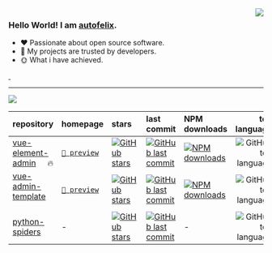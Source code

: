 <img align="right" style="pointer-events:none;" src="https://github-readme-stats.vercel.app/api?username=autofelix&show_icons=true&icon_color=E65A65&text_color=adbac7&bg_color=2d333b&hide_title=true&hide_border=true" />

### Hello World! I am <b><a target="_blank" href="javascript:;">autofelix</a></b>.

- :hearts: Passionate about open source software. 
- :1st_place_medal: My projects are trusted by developers.
- :sun_with_face: What i have achieved.

<a href="https://autofelix.blog.csdn.net">
    <img src="https://img.shields.io/badge/CSDN Page View-115K-E65A65.svg" alt="" title="autofelix的csdn" />
</a>

<a href="https://cloud.tencent.com/developer/user/8345747/articles">
    <img src="https://img.shields.io/badge/Tencentcloud Page View-200K-blue.svg" alt="" title="autofelix的腾讯云社区" />
</a>

---

[![](https://github-readme-stats.vercel.app/api/top-langs/?username=autofelix&text_color=adbac7&hide_border=true&hide_title=true&langs_count=10&bg_color=2d333b&count_private=true&layout=compact&include_all_commits=true&card_width=900)](https://github.com/autofelix?tab=repositories)

| repository | homepage | stars | last commit | NPM downloads | top language
| --- | --- | :--- | :--- | :--- | ---: |
| [vue-element-admin](https://github.com/PanJiaChen/vue-element-admin) <img src="https://autofelix.github.io/autofelix/assets/icons/vue.svg" height="14px" /> 🔥 | [`👀 preview`](https://panjiachen.github.io/vue-element-admin) | [![GitHub stars](https://img.shields.io/github/stars/PanJiaChen/vue-element-admin?style=flat-square&label=✨)](https://github.com/PanJiaChen/vue-element-admin/stargazers) | [![GitHub last commit](https://img.shields.io/github/last-commit/PanJiaChen/vue-element-admin?style=flat-square&label=%20)](https://github.com/PanJiaChen/vue-element-admin/commits) | [![NPM downloads](https://img.shields.io/npm/dy/vue-element-admin?style=flat-square&label=⚡&color=cb3837&labelColor=231f20)](https://www.npmjs.com/package/vue-element-admin) | ![GitHub top language](https://img.shields.io/github/languages/top/PanJiaChen/vue-element-admin?style=flat-square)
| [vue-admin-template](https://github.com/PanJiaChen/vue-admin-template) <img src="https://autofelix.github.io/autofelix/assets/icons/vue.svg" height="14px" /> | [`👀 preview`](https://panjiachen.github.io/vue-admin-template) | [![GitHub stars](https://img.shields.io/github/stars/PanJiaChen/vue-admin-template?style=flat-square&label=✨)](https://github.com/PanJiaChen/vue-admin-template/stargazers) | [![GitHub last commit](https://img.shields.io/github/last-commit/PanJiaChen/vue-admin-template?style=flat-square&label=%20)](https://github.com/PanJiaChen/vue-admin-template/commits) | [![NPM downloads](https://img.shields.io/npm/dy/vue-admin-template?style=flat-square&label=⚡&color=cb3837&labelColor=231f20)](https://www.npmjs.com/package/vue-admin-template) | ![GitHub top language](https://img.shields.io/github/languages/top/PanJiaChen/vue-admin-template?style=flat-square)
| [python-spiders](https://github.com/autofelix/python-spiders) | - | [![GitHub stars](https://img.shields.io/github/stars/autofelix/python-spiders?style=flat-square&label=✨)](https://github.com/autofelix/python-spiders/stargazers) | [![GitHub last commit](https://img.shields.io/github/last-commit/autofelix/python-spiders?style=flat-square&label=%20)](https://github.com/autofelix/python-spiders/commits) | - | ![GitHub top language](https://img.shields.io/github/languages/top/autofelix/python-spiders?style=flat-square)